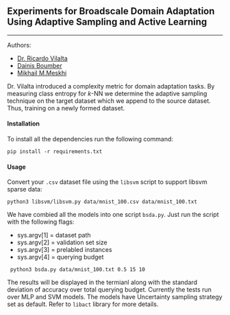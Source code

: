 ## Experiments for Broadscale Domain Adaptation Using Adaptive Sampling and Active Learning
----------
Authors:

- [Dr. Ricardo Vilalta](http://www2.cs.uh.edu/~vilalta/)
- [Dainis Boumber](https://www.researchgate.net/profile/Dainis_Boumber)
- [Mikhail M.Meskhi](michaelmm.com)

Dr. Vilalta introduced a complexity metric for domain adaptation tasks. By measuring class entropy for *k*-NN we determine the adaptive sampling technique on the target dataset which we append to the source dataset. Thus, training on a newly formed dataset.

#### Installation

To install all the dependencies run the following command: 

`pip install -r requirements.txt`


#### Usage

Convert your `.csv` dataset file using the `libsvm` script to support libsvm sparse data: 

` python3 libsvm/libsvm.py data/mnist_100.csv data/mnist_100.txt `

We have combied all the models into one script `bsda.py`. Just run the script with the following flags:

- sys.argv[1] = dataset path
- sys.argv[2] = validation set size
- sys.argv[3] = prelabled instances
- sys.argv[4] = querying budget

` python3 bsda.py data/mnist_100.txt 0.5 15 10`

The results will be displayed in the termianl along with the standard deviation of accuracy over total querying budget. Currently the tests run over MLP and SVM models. The models have Uncertainty sampling strategy set as default. Refer to `libact` library for more details. 